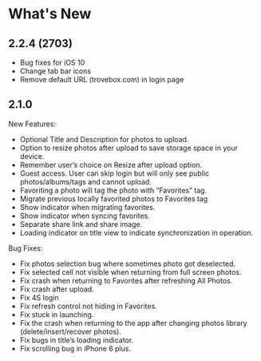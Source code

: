 # What's New

## 2.2.4 (2703)

- Bug fixes for iOS 10
- Change tab bar icons
- Remove default URL (trovebox.com) in login page

## 2.1.0

New Features:

- Optional Title and Description for photos to upload.
- Option to resize photos after upload to save storage space in your device.
- Remember user’s choice on Resize after upload option.
- Guest access. User can skip login but will only see public photos/albums/tags and cannot upload.
- Favoriting a photo will tag the photo with “Favorites” tag.
- Migrate previous locally favorited photos to Favorites tag
- Show indicator when migrating favorites.
- Show indicator when syncing favorites.
- Separate share link and share image.
- Loading indicator on title view to indicate synchronization in operation.

Bug Fixes:

- Fix photos selection bug where sometimes photo got deselected.
- Fix selected cell not visible when returning from full screen photos.
- Fix crash when returning to Favorites after refreshing All Photos.
- Fix crash after upload.
- Fix 4S login
- Fix refresh control not hiding in Favorites.
- Fix stuck in launching.
- Fix the crash when returning to the app after changing photos library (delete/insert/recover photos).
- Fix bugs in title’s loading indicator.
- Fix scrolling bug in iPhone 6 plus.
